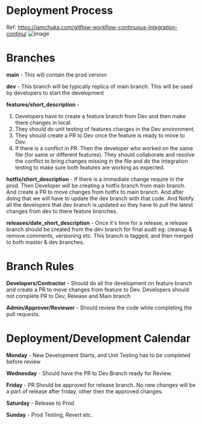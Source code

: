 
# Deployment Process
Ref: https://iamchuka.com/gitflow-workflow-continuous-integration-continu/
![image](https://user-images.githubusercontent.com/96769858/147549839-3ae0bcd5-e961-413a-9bf8-01addc534910.png)

# Branches
**main** - This will contain the prod version

**dev** - This branch will be typically replica of main branch. This will be used by developers to start the development

**features/short_description** - 
  1. Developers have to create a feature branch from Dev and then make there changes in local. 
  2. They should do unit testing of features changes in the Dev environment.
  3. They should create a PR to Dev once the feature is ready to move to Dev.
  4. If there is a conflict in PR. Then the developer who worked on the same file (for same or different features). They should collaborate and resolve the conflict to bring changes missing in the file and do the integration testing to make sure both features are working as expected.

**hotfix/short_description** - If there is a immediate change require in the prod. Then Developer will be creating a hotfix branch from main branch. And create a PR to move changes from hotfix to main branch. And after doing that we will have to update the dev branch with that code. And Notify all the developers that dev branch is updated so they have to pull the latest changes from dev to there feature branches.

**releases/date_short_description** - Once it's time for a release, a release branch should be created from the dev branch for final audit eg: cleanup & remove comments, versioning etc. This branch is tagged, and then merged to both master & dev branches.

# Branch Rules
**Developers/Contractor** - Should do all the development on feature branch and create a PR to move changes from feature to Dev. Developers should not complete PR to Dev, Release and Main branch

**Admin/Approver/Reviewer** - Should review the code while completing the pull requests.

# Deployment/Development Calendar
**Monday** - New Development Starts, and Unit Testing has to be completed before review

**Wednesday** - Should have the PR to Dev Branch ready for Review.

**Friday** - PR Should be approved for release branch. No new changes will be a part of release after friday, other then the approved changes.

**Saturday** - Release to Prod

**Sunday** - Prod Testing, Revert etc.
